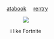 
<div align="center"> 
  
  ‎      ‎  ‎   ‎‎ [atabook](https://gojo.atabook.org/)  ‎ ‎‎‎ ‎‎ ‎‎ ‎[rentry](https://rentry.co/piro)  ‎ ‎  
 </div>

<p align="center"> <img src="https://imgur.com/WY6IMKJ.png" > </p> 
<p align="center">
i like Fortnite
</div>
